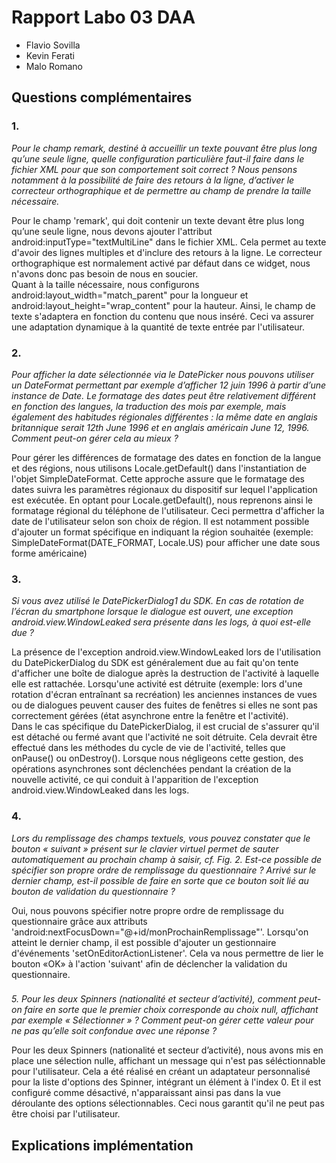 # Rapport Labo 03 DAA
- Flavio Sovilla
- Kevin Ferati
- Malo Romano

## Questions complémentaires  
  
### 1. 
_Pour le champ remark, destiné à accueillir un texte pouvant être plus long qu’une seule ligne, quelle configuration particulière faut-il faire dans le fichier XML pour que son comportement soit correct ? Nous pensons notamment à la possibilité de faire des retours à la ligne, d’activer le correcteur orthographique et de permettre au champ de prendre la taille nécessaire._

Pour le champ 'remark', qui doit contenir un texte devant être plus long qu’une seule ligne, nous devons ajouter l'attribut android:inputType="textMultiLine" dans le fichier XML. Cela permet au texte d'avoir des lignes multiples et d'inclure des retours à la ligne. Le correcteur orthographique est normalement activé par défaut dans ce widget, nous n'avons donc pas besoin de nous en soucier.  
Quant à la taille nécessaire, nous configurons android:layout_width="match_parent" pour la longueur et android:layout_height="wrap_content" pour la hauteur. Ainsi, le champ de texte s'adaptera en fonction du contenu que nous inséré. Ceci va assurer une adaptation dynamique à la quantité de texte entrée par l'utilisateur.


### 2. 
_Pour afficher la date sélectionnée via le DatePicker nous pouvons utiliser un DateFormat permettant par exemple d’afficher 12 juin 1996 à partir d’une instance de Date. Le formatage des dates peut être relativement différent en fonction des langues, la traduction des mois par exemple, mais également des habitudes régionales différentes : la même date en anglais britannique serait 12th June 1996 et en anglais américain June 12, 1996. Comment peut-on gérer cela au mieux ?_

Pour gérer les différences de formatage des dates en fonction de la langue et des régions, nous utilisons Locale.getDefault() dans l'instantiation de l'objet SimpleDateFormat. Cette approche assure que le formatage des dates suivra les paramètres régionaux du dispositif sur lequel l'application est exécutée. En optant pour Locale.getDefault(), nous reprenons ainsi le formatage régional du téléphone de l'utilisateur. Ceci permettra d'afficher la date de l'utilisateur selon son choix de région. Il est notamment possible d'ajouter un format spécifique en indiquant la région souhaitée (exemple: SimpleDateFormat(DATE_FORMAT, Locale.US) pour afficher une date sous forme américaine)


### 3.
_Si vous avez utilisé le DatePickerDialog1 du SDK. En cas de rotation de l’écran du smartphone lorsque le dialogue est ouvert, une exception android.view.WindowLeaked sera présente dans les logs, à quoi est-elle due ?_

La présence de l'exception android.view.WindowLeaked lors de l'utilisation du DatePickerDialog du SDK est généralement due au fait qu'on tente d'afficher une boîte de dialogue après la destruction de l'activité à laquelle elle est rattachée. Lorsqu'une activité est détruite (exemple: lors d'une rotation d'écran entraînant sa recréation) les anciennes instances de vues ou de dialogues peuvent causer des fuites de fenêtres si elles ne sont pas correctement gérées (état asynchrone entre la fenêtre et l'activité).  
Dans le cas spécifique du DatePickerDialog, il est crucial de s'assurer qu'il est détaché ou fermé avant que l'activité ne soit détruite. Cela devrait être effectué dans les méthodes du cycle de vie de l'activité, telles que onPause() ou onDestroy(). Lorsque nous négligeons cette gestion, des opérations asynchrones sont déclenchées pendant la création de la nouvelle activité, ce qui conduit à l'apparition de l'exception android.view.WindowLeaked dans les logs.


### 4. 
_Lors du remplissage des champs textuels, vous pouvez constater que le bouton « suivant » présent sur le clavier virtuel permet de sauter automatiquement au prochain champ à saisir, cf. Fig. 2. Est-ce possible de spécifier son propre ordre de remplissage du questionnaire ? Arrivé sur le dernier champ, est-il possible de faire en sorte que ce bouton soit lié au bouton de validation du questionnaire ?_

Oui, nous pouvons spécifier notre propre ordre de remplissage du questionnaire grâce aux attributs 'android:nextFocusDown="@+id/monProchainRemplissage"'. Lorsqu'on atteint le dernier champ, il est possible d'ajouter un gestionnaire d'événements 'setOnEditorActionListener'. Cela va nous permettre de lier le bouton «OK» à l'action 'suivant' afin de déclencher la validation du questionnaire.


### 
_5. Pour les deux Spinners (nationalité et secteur d’activité), comment peut-on faire en sorte que le premier choix corresponde au choix null, affichant par exemple « Sélectionner » ? Comment peut-on gérer cette valeur pour ne pas qu’elle soit confondue avec une réponse ?_

Pour les deux Spinners (nationalité et secteur d’activité), nous avons mis en place une sélection nulle, affichant un message qui n'est pas séléctionnable pour l'utilisateur. Cela a été réalisé en créant un adaptateur personnalisé pour la liste d'options des Spinner, intégrant un élément à l'index 0. Et il est configuré comme désactivé, n'apparaissant ainsi pas dans la vue déroulante des options sélectionnables. Ceci nous garantit qu'il ne peut pas être choisi par l'utilisateur.

## Explications implémentation
